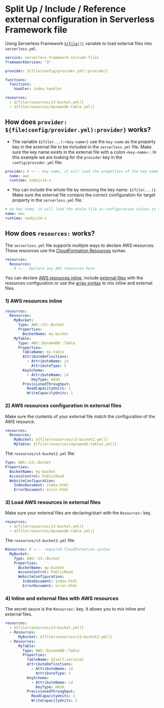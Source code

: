 # Split Up / Include / Reference external configuration in Serverless Framework file

Using Serverless Framework [`${file()}`](https://www.serverless.com/framework/docs/providers/aws/guide/variables) variable to load external files into `serverless.yml`.

```yml
service: serverless-framework-include-files
frameworkVersion: "3"

provider: ${file(config/provider.yml):provider}

functions:
  function1:
    handler: index.handler

resources:
  - ${file(resources/s3-bucket.yml)}
  - ${file(resources/dynamodb-table.yml)}
```

## How does `provider: ${file(config/provider.yml):provider}` works?

- The variable `${file(...):<key-name>}` use the `key-name` as the property key in the external file to be included in the `serverless.yml` file. Make sure the key name exists in the external file with a colon `<key-name>:`. In this example we are looking for the `provider` key in the `config/provider.yml` file:

```yml
provider: # <--- key name, it will load the properties of the key name as configuration
  name: aws
  runtime: nodejs14.x
```

- You can include the whole file by removing the key name: `${file(...)}`. Make sure the external file contains the correct configuration for target property in the `serverless.yml` file.

```yml
# no key name, it will load the whole file as configuration values in the serverless.yml file
name: aws
runtime: nodejs14.x
```

## How does `resources:` works?

The `serverless.yml` file supports multiple ways to declare AWS resources. These resources use the [CloudFormation Resources](https://docs.aws.amazon.com/AWSCloudFormation/latest/UserGuide/aws-template-resource-type-ref.html) syntax.

```yml
resources:
  Resources:
    # <--- Declare any AWS resources here
```

You can declare [AWS resources inline](#1-aws-resources-inline), include [external files](#2-aws-resources-configuration-in-external-files) with the resources configuration or use the [array syntax](#3-inline-and-external-files-with-aws-resources) to mix inline and external files.

### 1) AWS resources inline

```yml
resources:
  Resources:
    MyBucket:
      Type: AWS::S3::Bucket
      Properties:
        BucketName: my-bucket
    MyTable:
      Type: AWS::DynamoDB::Table
      Properties:
        TableName: my-table
        AttributeDefinitions:
          - AttributeName: id
            AttributeType: S
        KeySchema:
          - AttributeName: id
            KeyType: HASH
        ProvisionedThroughput:
          ReadCapacityUnits: 1
          WriteCapacityUnits: 1
```

### 2) AWS resources configuration in external files

Make sure the contents of your external file match the configuration of the AWS resource.

```yml
resources:
  Resources:
    MyBucket: ${file(resources/s3-bucket2.yml)}
    MyTable: ${file(resources/dynamodb-table2.yml)}
```

The `resources/s3-bucket2.yml` file:

```yml
Type: AWS::S3::Bucket
Properties:
  BucketName: my-bucket
  AccessControl: PublicRead
  WebsiteConfiguration:
    IndexDocument: index.html
    ErrorDocument: error.html
```

### 3) Load AWS resources in external files

Make sure your external files are declaring/start with the `Resources:` key.

```yml
resources:
  - ${file(resources/s3-bucket.yml)}
  - ${file(resources/dynamodb-table.yml)}
```

The `resources/s3-bucket2.yml` file:

```yml
Resources: # <--- required CloudFormation syntax
  MyBucket:
    Type: AWS::S3::Bucket
    Properties:
      BucketName: my-bucket
      AccessControl: PublicRead
      WebsiteConfiguration:
        IndexDocument: index.html
        ErrorDocument: error.html
```

### 4) Inline and external files with AWS resources

The secret sauce is the `Resources:` key. It allows you to mix inline and external files.

```yml
resources:
  - ${file(resources/s3-bucket.yml)}
  - Resources:
      MyBucket: ${file(resources/s3-bucket2.yml)}
  - Resources:
      MyTable:
        Type: AWS::DynamoDB::Table
        Properties:
          TableName: ${self:service}
          AttributeDefinitions:
            - AttributeName: id
              AttributeType: S
          KeySchema:
            - AttributeName: id
              KeyType: HASH
          ProvisionedThroughput:
            ReadCapacityUnits: 1
            WriteCapacityUnits: 1
```
